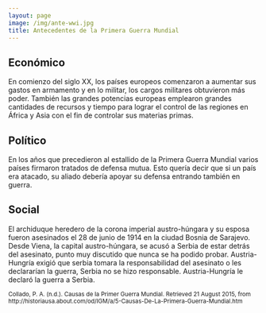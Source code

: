 ```yaml
---
layout: page
image: /img/ante-wwi.jpg
title: Antecedentes de la Primera Guerra Mundial
---
```

## Económico
En comienzo del siglo XX, los países europeos comenzaron a aumentar sus gastos en armamento y en lo militar, los cargos militares obtuvieron más poder. También las grandes potencias europeas emplearon grandes cantidades de recursos y tiempo para lograr el control de las regiones en África y Asia con el fin de controlar sus materias primas.

## Político 
En los años que precedieron al estallido de la Primera Guerra Mundial varios países firmaron tratados de defensa mutua. Esto quería decir que si un país era atacado, su aliado debería apoyar su defensa entrando también en guerra.

## Social  
El archiduque heredero de la corona imperial austro-húngara y su esposa fueron asesinados el 28 de junio de 1914 en la ciudad Bosnia de Sarajevo. Desde Viena, la capital austro-húngara, se acusó a Serbia de estar detrás del asesinato, punto muy discutido que nunca se ha podido probar. Austria- Hungría exigió que serbia tomara la responsabilidad del asesinato o les declararían la guerra, Serbia no se hizo responsable. Austria-Hungría le declaró la guerra a Serbia.

<small class="bib">
  Collado, P. A. (n.d.). Causas de la Primer Guerra Mundial. Retrieved 21 August 2015, from http://historiausa.about.com/od/IGM/a/5-Causas-De-La-Primera-Guerra-Mundial.htm
</small>